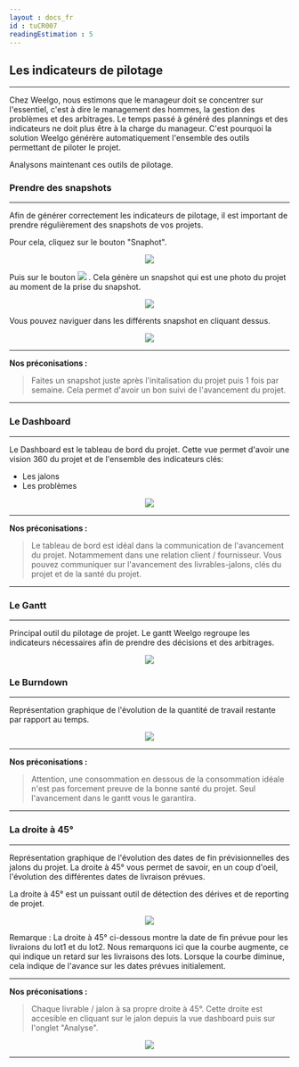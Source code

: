 ```yaml
---
layout : docs_fr
id : tuCR007
readingEstimation : 5
---
```


## Les indicateurs de pilotage
------------------------

Chez Weelgo, nous estimons que le manageur doit se concentrer sur l'essentiel, c'est à dire le management des hommes, la gestion des problèmes et des arbitrages. Le temps passé à généré des plannings et des indicateurs ne doit plus être à la charge du manageur. C'est pourquoi la solution Weelgo générère automatiquement l'ensemble des outils permettant de piloter le projet. 

Analysons maintenant ces outils de pilotage. 

### Prendre des snapshots
------------------------

Afin de générer correctement les indicateurs de pilotage, il est important de prendre régulièrement des snapshots de vos projets. 

Pour cela, cliquez sur le bouton "Snaphot".

<p align="center">
<img src="boutonSnapshot.png">
</p>

Puis sur le bouton <img src="prendreSnapshot.png"> . Cela génère un snapshot qui est une photo du projet au moment de la prise du snapshot. 

<p align="center">
<img src="snapshot.png">
</p>

Vous pouvez naviguer dans les différents snapshot en cliquant dessus. 

<p align="center">
<img src="snapshotPris.png">
</p>


---
**Nos préconisations :**

>Faites un snapshot juste après l'initalisation du projet puis 1 fois par semaine. Cela permet d'avoir un bon suivi de l'avancement du projet. 

---

### Le Dashboard
------------------------

Le Dashboard est le tableau de bord du projet. Cette vue permet d'avoir une vision 360 du projet et de l'ensemble des indicateurs clés: 
+ Les jalons
+ Les problèmes

<p align="center">
<img src="dashboard.png">
</p>


---

**Nos préconisations :**

>Le tableau de bord est idéal dans la communication de l'avancement du projet. Notammement dans une relation client / fournisseur. Vous pouvez communiquer sur l'avancement des livrables-jalons, clés du projet et de la santé du projet.

---

### Le Gantt
------------------------

Principal outil du pilotage de projet. Le gantt Weelgo regroupe les indicateurs nécessaires afin de prendre des décisions et des arbitrages. 

<p align="center">
<img src="gantt.png">
</p>

### Le Burndown
------------------------

Représentation graphique de l'évolution de la quantité de travail restante par rapport au temps. 

<p align="center">
<img src="burndown.png">
</p>

---
**Nos préconisations :**

>Attention, une consommation en dessous de la consommation idéale n'est pas forcement preuve de la bonne santé du projet. Seul l'avancement dans le gantt vous le garantira.

---


### La droite à 45°
------------------------

Représentation graphique de l'évolution des dates de fin prévisionnelles des jalons du projet. La droite à 45° vous permet de savoir, en un coup d'oeil, l'évolution des différentes dates de livraison prévues. 

La droite à 45° est un puissant outil de détection des dérives et de reporting de projet. 

<p align="center">
<img src="droite45.png">
</p>

Remarque : La droite à 45° ci-dessous montre la date de fin prévue pour les livraions du lot1 et du lot2. Nous remarquons ici que la courbe augmente, ce qui indique un retard sur les livraisons des lots. Lorsque la courbe diminue, cela indique de l'avance sur les dates prévues initialement. 


---
**Nos préconisations :**

>Chaque livrable / jalon à sa propre droite à 45°. Cette droite est accesible en cliquant sur le jalon depuis la vue dashboard puis sur l'onglet "Analyse".

<p align="center">
<img src="droite45Dashboard.png">
</p>

---
